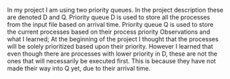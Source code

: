 In my project I am using two priority queues. In the project description these are denoted D and Q. Priority queue D is used to store all the processes from the input file based on arrival time. Priority queue Q is used to store the current processes based on their process priority
Observations and what I learned; At the beginning of the project I thought that the processes will be solely prioritized based upon their priority. However I learned that even though there are processes with lower priority in D, these are not the ones that will necessarily be executed first. This is because they have not made their way into Q yet, due to their arrival time.